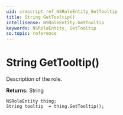 ```yaml
---
uid: crmscript_ref_NSRoleEntity_GetTooltip
title: String GetTooltip()
intellisense: NSRoleEntity.GetTooltip
keywords: NSRoleEntity, GetTooltip
so.topic: reference
---
```


# String GetTooltip()

Description of the role.

**Returns:** String

```crmscript
NSRoleEntity thing;
String tooltip  = thing.GetTooltip();
```

